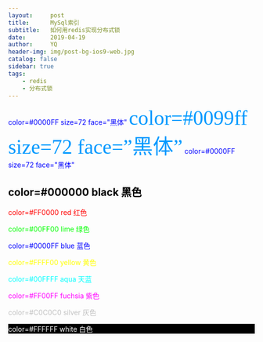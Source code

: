 ```yaml
---
layout:     post
title:      MySql索引
subtitle:   如何用redis实现分布式锁
date:       2019-04-19
author:     YQ
header-img: img/post-bg-ios9-web.jpg
catalog: false
sidebar: true
tags:
    - redis
    - 分布式锁
---
```



<a style="color: Blue">color=#0000FF size=72 face="黑体"</a>
<span style="color: #0099ff; font-family: 黑体; font-size: 300%;">color=#0099ff size=72 face=”黑体”</span>
<a style="color: #0000FF">color=#0000FF size=72 face="黑体"</a>

## <a style="color: Black">color=#000000 black 黑色</a>
<p style="color: red">color=#FF0000 red 红色</p>
<p style="color: lime">color=#00FF00 lime 绿色</p>
<p style="color: blue">color=#0000FF blue 蓝色</p>
<p style="color: yellow">color=#FFFF00 yellow 黄色</p>
<p style="color: aqua">color=#00FFFF aqua 天蓝</p>
<p style="color: fuchsia">color=#FF00FF fuchsia 紫色</p>
<p style="color: silver">color=#C0C0C0 silver 灰色</p>
<p style="color: white; background:black " >color=#FFFFFF white 白色</p>

